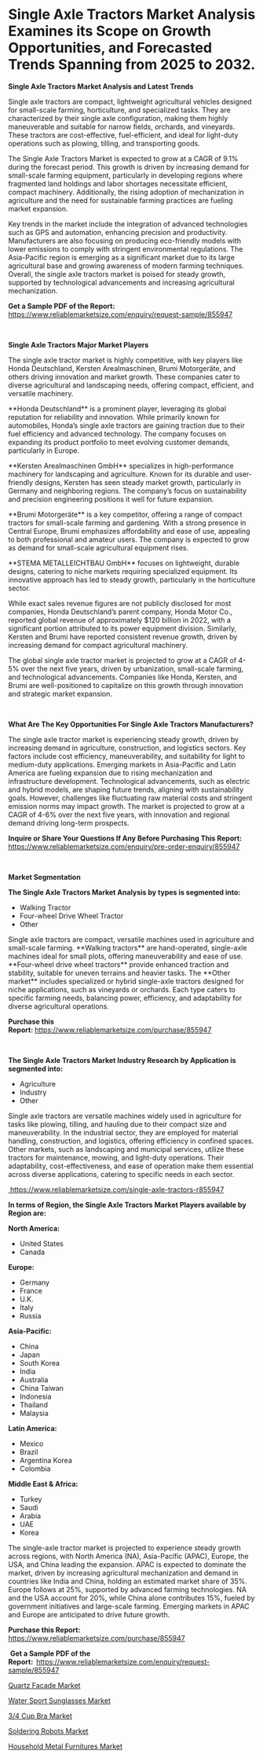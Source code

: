 <p><h1>Single Axle Tractors Market Analysis Examines its Scope on Growth Opportunities, and Forecasted Trends Spanning from 2025 to 2032.</h1></p><p><strong>Single Axle Tractors Market Analysis and Latest Trends</strong></p>
<p><p>Single axle tractors are compact, lightweight agricultural vehicles designed for small-scale farming, horticulture, and specialized tasks. They are characterized by their single axle configuration, making them highly maneuverable and suitable for narrow fields, orchards, and vineyards. These tractors are cost-effective, fuel-efficient, and ideal for light-duty operations such as plowing, tilling, and transporting goods.</p><p>The Single Axle Tractors Market is expected to grow at a CAGR of 9.1% during the forecast period. This growth is driven by increasing demand for small-scale farming equipment, particularly in developing regions where fragmented land holdings and labor shortages necessitate efficient, compact machinery. Additionally, the rising adoption of mechanization in agriculture and the need for sustainable farming practices are fueling market expansion.</p><p>Key trends in the market include the integration of advanced technologies such as GPS and automation, enhancing precision and productivity. Manufacturers are also focusing on producing eco-friendly models with lower emissions to comply with stringent environmental regulations. The Asia-Pacific region is emerging as a significant market due to its large agricultural base and growing awareness of modern farming techniques. Overall, the single axle tractors market is poised for steady growth, supported by technological advancements and increasing agricultural mechanization.</p></p>
<p><strong>Get a Sample PDF of the Report:&nbsp;</strong> <a href="https://www.reliablemarketsize.com/enquiry/request-sample/855947?utm_campaign=1879&utm_medium=2&utm_source=Github&utm_content=ia&utm_term=22012025&utm_id=single-axle-tractors">https://www.reliablemarketsize.com/enquiry/request-sample/855947</a></p>
<p>&nbsp;</p>
<p><strong>Single Axle Tractors Major Market Players</strong></p>
<p><p>The single axle tractor market is highly competitive, with key players like Honda Deutschland, Kersten Arealmaschinen, Brumi Motorgeräte, and others driving innovation and market growth. These companies cater to diverse agricultural and landscaping needs, offering compact, efficient, and versatile machinery.</p><p>**Honda Deutschland** is a prominent player, leveraging its global reputation for reliability and innovation. While primarily known for automobiles, Honda’s single axle tractors are gaining traction due to their fuel efficiency and advanced technology. The company focuses on expanding its product portfolio to meet evolving customer demands, particularly in Europe.</p><p>**Kersten Arealmaschinen GmbH** specializes in high-performance machinery for landscaping and agriculture. Known for its durable and user-friendly designs, Kersten has seen steady market growth, particularly in Germany and neighboring regions. The company’s focus on sustainability and precision engineering positions it well for future expansion.</p><p>**Brumi Motorgeräte** is a key competitor, offering a range of compact tractors for small-scale farming and gardening. With a strong presence in Central Europe, Brumi emphasizes affordability and ease of use, appealing to both professional and amateur users. The company is expected to grow as demand for small-scale agricultural equipment rises.</p><p>**STEMA METALLEICHTBAU GmbH** focuses on lightweight, durable designs, catering to niche markets requiring specialized equipment. Its innovative approach has led to steady growth, particularly in the horticulture sector.</p><p>While exact sales revenue figures are not publicly disclosed for most companies, Honda Deutschland’s parent company, Honda Motor Co., reported global revenue of approximately $120 billion in 2022, with a significant portion attributed to its power equipment division. Similarly, Kersten and Brumi have reported consistent revenue growth, driven by increasing demand for compact agricultural machinery.</p><p>The global single axle tractor market is projected to grow at a CAGR of 4-5% over the next five years, driven by urbanization, small-scale farming, and technological advancements. Companies like Honda, Kersten, and Brumi are well-positioned to capitalize on this growth through innovation and strategic market expansion.</p></p>
<p>&nbsp;</p>
<p><strong>What Are The Key Opportunities For Single Axle Tractors Manufacturers?</strong></p>
<p><p>The single axle tractor market is experiencing steady growth, driven by increasing demand in agriculture, construction, and logistics sectors. Key factors include cost efficiency, maneuverability, and suitability for light to medium-duty applications. Emerging markets in Asia-Pacific and Latin America are fueling expansion due to rising mechanization and infrastructure development. Technological advancements, such as electric and hybrid models, are shaping future trends, aligning with sustainability goals. However, challenges like fluctuating raw material costs and stringent emission norms may impact growth. The market is projected to grow at a CAGR of 4-6% over the next five years, with innovation and regional demand driving long-term prospects.</p></p>
<p><strong>Inquire or Share Your Questions If Any Before Purchasing This Report:</strong> <a href="https://www.reliablemarketsize.com/enquiry/pre-order-enquiry/855947?utm_campaign=1879&utm_medium=2&utm_source=Github&utm_content=ia&utm_term=22012025&utm_id=single-axle-tractors">https://www.reliablemarketsize.com/enquiry/pre-order-enquiry/855947</a></p>
<p>&nbsp;</p>
<p><strong>Market Segmentation</strong></p>
<p><strong>The Single Axle Tractors Market Analysis by types is segmented into:</strong></p>
<p><ul><li>Walking Tractor</li><li>Four-wheel Drive Wheel Tractor</li><li>Other</li></ul></p>
<p><p>Single axle tractors are compact, versatile machines used in agriculture and small-scale farming. **Walking tractors** are hand-operated, single-axle machines ideal for small plots, offering maneuverability and ease of use. **Four-wheel drive wheel tractors** provide enhanced traction and stability, suitable for uneven terrains and heavier tasks. The **Other market** includes specialized or hybrid single-axle tractors designed for niche applications, such as vineyards or orchards. Each type caters to specific farming needs, balancing power, efficiency, and adaptability for diverse agricultural operations.</p></p>
<p><strong>Purchase this Report:&nbsp;</strong><a href="https://www.reliablemarketsize.com/purchase/855947?utm_campaign=1879&utm_medium=2&utm_source=Github&utm_content=ia&utm_term=22012025&utm_id=single-axle-tractors">https://www.reliablemarketsize.com/purchase/855947</a></p>
<p>&nbsp;</p>
<p><strong>The Single Axle Tractors Market Industry Research by Application is segmented into:</strong></p>
<p><ul><li>Agriculture</li><li>Industry</li><li>Other</li></ul></p>
<p><p>Single axle tractors are versatile machines widely used in agriculture for tasks like plowing, tilling, and hauling due to their compact size and maneuverability. In the industrial sector, they are employed for material handling, construction, and logistics, offering efficiency in confined spaces. Other markets, such as landscaping and municipal services, utilize these tractors for maintenance, mowing, and light-duty operations. Their adaptability, cost-effectiveness, and ease of operation make them essential across diverse applications, catering to specific needs in each sector.</p></p>
<p><a href="https://www.reliablemarketsize.com/single-axle-tractors-r855947?utm_campaign=1879&utm_medium=2&utm_source=Github&utm_content=ia&utm_term=22012025&utm_id=single-axle-tractors">&nbsp;https://www.reliablemarketsize.com/single-axle-tractors-r855947</a></p>
<p><strong>In terms of Region, the Single Axle Tractors Market Players available by Region are:</strong></p>
<p>
    <p> <strong> North America: </strong>
        <ul>
            <li>United States</li>
            <li>Canada</li>
        </ul>
        </p> 
    <p> <strong> Europe: </strong>
        <ul>
            <li>Germany</li>
            <li>France</li>
            <li>U.K.</li>
            <li>Italy</li>
            <li>Russia</li>
        </ul>
        </p> 
    <p> <strong> Asia-Pacific: </strong>
        <ul>
            <li>China</li>
            <li>Japan</li>
            <li>South Korea</li>
            <li>India</li>
            <li>Australia</li>
            <li>China Taiwan</li>
            <li>Indonesia</li>
            <li>Thailand</li>
            <li>Malaysia</li>
        </ul>
        </p> 
    <p> <strong> Latin America: </strong>
        <ul>
            <li>Mexico</li>
            <li>Brazil</li>
            <li>Argentina Korea</li>
            <li>Colombia</li>
        </ul>
        </p> 
    <p> <strong> Middle East & Africa: </strong>
        <ul>
            <li>Turkey</li>
            <li>Saudi</li>
            <li>Arabia</li>
            <li>UAE</li>
            <li>Korea</li>
        </ul>
    </p>
    </p>
<p><p>The single-axle tractor market is projected to experience steady growth across regions, with North America (NA), Asia-Pacific (APAC), Europe, the USA, and China leading the expansion. APAC is expected to dominate the market, driven by increasing agricultural mechanization and demand in countries like India and China, holding an estimated market share of 35%. Europe follows at 25%, supported by advanced farming technologies. NA and the USA account for 20%, while China alone contributes 15%, fueled by government initiatives and large-scale farming. Emerging markets in APAC and Europe are anticipated to drive future growth.</p></p>
<p><strong>Purchase this Report: </strong><a href="https://www.reliablemarketsize.com/purchase/855947?utm_campaign=1879&utm_medium=2&utm_source=Github&utm_content=ia&utm_term=22012025&utm_id=single-axle-tractors">https://www.reliablemarketsize.com/purchase/855947</a></p>
<p>&nbsp;<strong>Get a Sample PDF of the Report:&nbsp;&nbsp;</strong><a href="https://www.reliablemarketsize.com/enquiry/request-sample/855947?utm_campaign=1879&utm_medium=2&utm_source=Github&utm_content=ia&utm_term=22012025&utm_id=single-axle-tractors">https://www.reliablemarketsize.com/enquiry/request-sample/855947</a></p>
<p><strong></strong></p>
<p><p><a href="https://www.linkedin.com/pulse/navigating-quartz-facade-market-expert-analysis-forecast-period-plaqc?utm_campaign=1879&utm_medium=2&utm_source=Github&utm_content=ia&utm_term=22012025&utm_id=single-axle-tractors">Quartz Facade Market</a></p><p><a href="https://www.linkedin.com/pulse/comprehensive-analysis-water-sport-sunglasses-marketpresented-jv5dc?utm_campaign=1879&utm_medium=2&utm_source=Github&utm_content=ia&utm_term=22012025&utm_id=single-axle-tractors">Water Sport Sunglasses Market</a></p><p><a href="https://www.linkedin.com/pulse/34-cup-bra-market-overview-size-value-predicted-cagr-66-from-2025-2032-juzwe?utm_campaign=1879&utm_medium=2&utm_source=Github&utm_content=ia&utm_term=22012025&utm_id=single-axle-tractors">3/4 Cup Bra Market</a></p><p><a href="https://www.linkedin.com/pulse/soldering-robots-industry-analysis-report-market-size-share-w9s9f?utm_campaign=1879&utm_medium=2&utm_source=Github&utm_content=ia&utm_term=22012025&utm_id=single-axle-tractors">Soldering Robots Market</a></p><p><a href="https://www.linkedin.com/pulse/household-metal-furnitures-market-demand-revenue-insights-93-cagr-09iye?utm_campaign=1879&utm_medium=2&utm_source=Github&utm_content=ia&utm_term=22012025&utm_id=single-axle-tractors">Household Metal Furnitures Market</a></p></p>